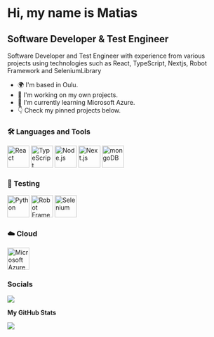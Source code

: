Hi, my name is Matias
==============================================================================================================================

Software Developer & Test Engineer
-------------------------

Software Developer and Test Engineer with experience from various projects using technologies such as React, TypeScript, Nextjs, Robot Framework and SeleniumLibrary

*   🌍  I'm based in Oulu.
*   🚀  I'm working on my own projects.
*   🧠  I'm currently learning Microsoft Azure.
*   👇  Check my pinned projects below.

### 🛠️ Languages and Tools

<div >
	<img width="50" src="https://raw.githubusercontent.com/marwin1991/profile-technology-icons/refs/heads/main/icons/react.png" alt="React" title="React"/>
	<img width="50" src="https://raw.githubusercontent.com/marwin1991/profile-technology-icons/refs/heads/main/icons/typescript.png" alt="TypeScript" title="TypeScript"/>
	<img width="50" src="https://raw.githubusercontent.com/marwin1991/profile-technology-icons/refs/heads/main/icons/node_js.png" alt="Node.js" title="Node.js"/>
	<img width="50" src="https://raw.githubusercontent.com/marwin1991/profile-technology-icons/refs/heads/main/icons/next_js.png" alt="Next.js" title="Next.js"/>
	<img width="50" src="https://raw.githubusercontent.com/marwin1991/profile-technology-icons/refs/heads/main/icons/mongodb.png" alt="mongoDB" title="mongoDB"/>
</div>

### 🧪 Testing

<div >
	<img width="50" src="https://raw.githubusercontent.com/marwin1991/profile-technology-icons/refs/heads/main/icons/python.png" alt="Python" title="Python"/>
	<img width="50" src="https://raw.githubusercontent.com/marwin1991/profile-technology-icons/refs/heads/main/icons/robot_framework.png" alt="Robot Framework" title="Robot Framework"/>
	<img width="50" src="https://raw.githubusercontent.com/marwin1991/profile-technology-icons/refs/heads/main/icons/selenium.png" alt="Selenium" title="Selenium"/>
</div>

### ☁️ Cloud

<div >
	<img width="50" src="https://raw.githubusercontent.com/marwin1991/profile-technology-icons/refs/heads/main/icons/microsoft_azure.png" alt="Microsoft Azure" title="Microsoft Azure"/>
</div>
                    
### Socials

[<img src="https://skillicons.dev/icons?i=linkedin">](https://www.linkedin.com/in/matiaskauranen)


<b>My GitHub Stats</b>

<a href="http://www.github.com/MatiasKauranen"><img src="https://github-readme-streak-stats.herokuapp.com/?user=MatiasKauranen&stroke=ffffff&background=1c1917&ring=0891b2&fire=0891b2&currStreakNum=ffffff&currStreakLabel=0891b2&sideNums=ffffff&sideLabels=ffffff&dates=ffffff&hide_border=true" /></a>
